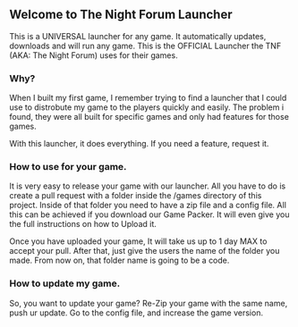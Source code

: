 ## Welcome to The Night Forum Launcher

This is a UNIVERSAL launcher for any game. It automatically updates, downloads and will run any game.
This is the OFFICIAL Launcher the TNF (AKA: The Night Forum) uses for their games.

### Why?

When I built my first game, I remember trying to find a launcher that I could use to distrobute my game to the players quickly and easily. The problem i found, they were all built for specific games and only had features for those games.

With this launcher, it does everything. If you need a feature, request it.

### How to use for your game.

It is very easy to release your game with our launcher. All you have to do is create a pull request with a folder inside the /games directory of this project. Inside of that folder you need to have a zip file and a config file. All this can be achieved if you download our Game Packer. It will even give you the full instructions on how to Upload it.

Once you have uploaded your game, It will take us up to 1 day MAX to accept your pull. After that, just give the users the name of the folder you made.
From now on, that folder name is going to be a code.

### How to update my game.

So, you want to update your game? Re-Zip your game with the same name, push ur update. Go to the config file, and increase the game version.
